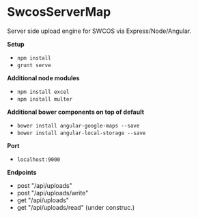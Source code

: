 # SwcosServerMap
Server side upload engine for SWCOS via Express/Node/Angular.

**Setup**
  * `npm install`
  * `grunt serve`

**Additional node modules**
  * `npm install excel`
  * `npm install multer`

**Additional bower components on top of default**
  * `bower install angular-google-maps --save`
  * `bower install angular-local-storage --save`

**Port**
  * `localhost:9000`

**Endpoints**
  * post "/api/uploads"
  * post "/api/uploads/write"
  * get  "/api/uploads"
  * get  "/api/uploads/read" (under construc.)
